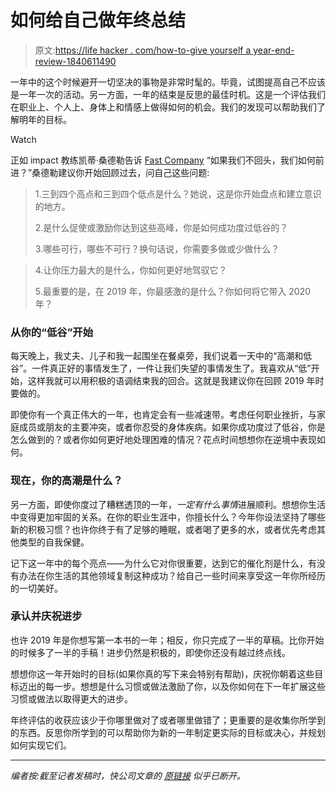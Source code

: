 # 如何给自己做年终总结

> 原文:[https://life hacker . com/how-to-give yourself a year-end-review-1840611490](https://lifehacker.com/how-to-give-yourself-a-year-end-review-1840611490)

一年中的这个时候避开一切坚决的事物是非常时髦的。毕竟，试图提高自己不应该是一年一次的活动。另一方面，一年的结束是反思的最佳时机。这是一个评估我们在职业上、个人上、身体上和情感上做得如何的机会。我们的发现可以帮助我们了解明年的目标。

Watch

正如 impact 教练凯蒂·桑德勒告诉 [Fast Company](https://www.fastcompany.com/90437646/how-and-why-you-should-give-yourself-a-year-end-review-2) “如果我们不回头，我们如何前进？”桑德勒建议你开始回顾过去，问自己这些问题:

> 1.三到四个高点和三到四个低点是什么？她说，这是你开始盘点和建立意识的地方。
> 
> 2.是什么促使或激励你达到这些高峰，你是如何成功度过低谷的？
> 
> 3.哪些可行，哪些不可行？换句话说，你需要多做或少做什么？

> 4.让你压力最大的是什么，你如何更好地驾驭它？
> 
> 5.最重要的是，在 2019 年，你最感激的是什么？你如何将它带入 2020 年？

### 从你的“低谷”开始

每天晚上，我丈夫、儿子和我一起围坐在餐桌旁，我们说着一天中的“高潮和低谷”。一件真正好的事情发生了，一件让我们失望的事情发生了。我喜欢从“低”开始，这样我就可以用积极的语调结束我的回合。这就是我建议你在回顾 2019 年时要做的。

即使你有一个真正伟大的一年，也肯定会有一些减速带。考虑任何职业挫折，与家庭成员或朋友的主要冲突，或者你忍受的身体疾病。如果你成功度过了低谷，你是怎么做到的？或者你如何更好地处理困难的情况？花点时间想想你在逆境中表现如何。

### 现在，你的高潮是什么？

另一方面，即使你度过了糟糕透顶的一年，*一定有什么事情*进展顺利。想想你生活中变得更加牢固的关系。在你的职业生涯中，你擅长什么？今年你设法坚持了哪些新的积极习惯？也许你终于有了足够的睡眠，或者喝了更多的水，或者优先考虑其他类型的自我保健。

记下这一年中的每个亮点——为什么它对你很重要，达到它的催化剂是什么，有没有办法在你生活的其他领域复制这种成功？给自己一些时间来享受这一年你所经历的一切美好。

### 承认并庆祝进步

也许 2019 年是你想写第一本书的一年；相反，你只完成了一半的草稿。比你开始的时候多了一半的手稿！进步仍然是积极的，即使你还没有越过终点线。

想想你这一年开始时的目标(如果你真的写下来会特别有帮助)，庆祝你朝着这些目标迈出的每一步。想想是什么习惯或做法激励了你，以及你如何在下一年扩展这些习惯或做法以取得更大的进步。

年终评估的收获应该少于你哪里做对了或者哪里做错了；更重要的是收集你所学到的东西。反思你所学到的可以帮助你为新的一年制定更实际的目标或决心，并规划如何实现它们。

* * *

*编者按:截至记者发稿时，快公司文章的* [*原链接*](https://www.fastcompany.com/90437646/how-and-why-you-should-give-yourself-a-year-end-review-2) *似乎已断开。*